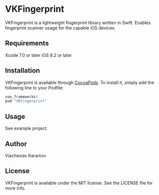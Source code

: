 # VKFingerprint

VKFingerprint is a lightweight fingerprint library written in Swift. Enables fingerprint scanner usage for the capable iOS devices.

## Requirements
Xcode 7.0 or later
iOS 8.2 or later

## Installation

VKFingerprint is available through [CocoaPods](http://cocoapods.org). To install
it, simply add the following line to your Podfile:

```ruby
use_frameworks!
pod "VKFingerprint"
```

## Usage
See example project.

## Author

Viacheslav Karamov

## License

VKFingerprint is available under the MIT license. See the LICENSE file for more info.
